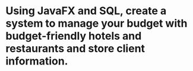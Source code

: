 # Using JavaFX and SQL, create a system to manage your budget with budget-friendly hotels and restaurants and store client information.
